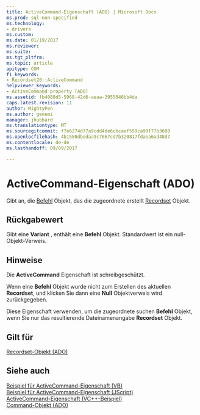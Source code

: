```yaml
---
title: ActiveCommand-Eigenschaft (ADO) | Microsoft Docs
ms.prod: sql-non-specified
ms.technology:
- drivers
ms.custom: 
ms.date: 01/19/2017
ms.reviewer: 
ms.suite: 
ms.tgt_pltfrm: 
ms.topic: article
apitype: COM
f1_keywords:
- Recordset20::ActiveCommand
helpviewer_keywords:
- ActiveCommand property [ADO]
ms.assetid: fb4088d5-5968-42d6-aeaa-3955046bb4da
caps.latest.revision: 11
author: MightyPen
ms.author: genemi
manager: jhubbard
ms.translationtype: MT
ms.sourcegitcommit: f7e6274d77a9cdd4de6cbcaef559ca99f77b3608
ms.openlocfilehash: 4b1580dbedaa9c7667cd7b320817fdaea6ad48d7
ms.contentlocale: de-de
ms.lasthandoff: 09/09/2017

---
```

# <a name="activecommand-property-ado"></a>ActiveCommand-Eigenschaft (ADO)
Gibt an, die [Befehl](../../../ado/reference/ado-api/command-object-ado.md) Objekt, das die zugeordnete erstellt [Recordset](../../../ado/reference/ado-api/recordset-object-ado.md) Objekt.  
  
## <a name="return-value"></a>Rückgabewert  
 Gibt eine **Variant** , enthält eine **Befehl** Objekt. Standardwert ist ein null-Objekt-Verweis.  
  
## <a name="remarks"></a>Hinweise  
 Die **ActiveCommand** Eigenschaft ist schreibgeschützt.  
  
 Wenn eine **Befehl** Objekt wurde nicht zum Erstellen des aktuellen **Recordset**, und klicken Sie dann eine **Null** Objektverweis wird zurückgegeben.  
  
 Diese Eigenschaft verwenden, um die zugeordnete suchen **Befehl** Objekt, wenn Sie nur das resultierende Dateinamenangabe **Recordset** Objekt.  
  
## <a name="applies-to"></a>Gilt für  
 [Recordset-Objekt (ADO)](../../../ado/reference/ado-api/recordset-object-ado.md)  
  
## <a name="see-also"></a>Siehe auch  
 [Beispiel für ActiveCommand-Eigenschaft (VB)](../../../ado/reference/ado-api/activecommand-property-example-vb.md)   
 [Beispiel für ActiveCommand-Eigenschaft (JScript)](../../../ado/reference/ado-api/activecommand-property-example-jscript.md)   
 [ActiveCommand-Eigenschaft (VC++-Beispiel)](../../../ado/reference/ado-api/activecommand-property-example-vc.md)   
 [Command-Objekt (ADO)](../../../ado/reference/ado-api/command-object-ado.md)

